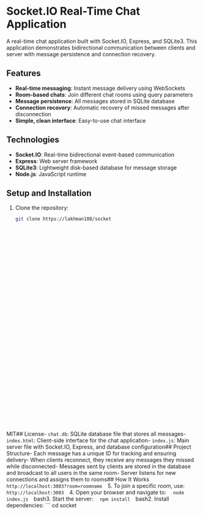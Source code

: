 # Socket.IO Real-Time Chat Application

A real-time chat application built with Socket.IO, Express, and SQLite3. This application demonstrates bidirectional communication between clients and server with message persistence and connection recovery.

## Features

- **Real-time messaging**: Instant message delivery using WebSockets
- **Room-based chats**: Join different chat rooms using query parameters
- **Message persistence**: All messages stored in SQLite database
- **Connection recovery**: Automatic recovery of missed messages after disconnection
- **Simple, clean interface**: Easy-to-use chat interface

## Technologies

- **Socket.IO**: Real-time bidirectional event-based communication
- **Express**: Web server framework
- **SQLite3**: Lightweight disk-based database for message storage
- **Node.js**: JavaScript runtime

## Setup and Installation

1. Clone the repository:
   ```bash
   git clone https://lakhman108/socket








































MIT## License- `chat.db`: SQLite database file that stores all messages- `index.html`: Client-side interface for the chat application- `index.js`: Main server file with Socket.IO, Express, and database configuration## Project Structure- Each message has a unique ID for tracking and ensuring delivery- When clients reconnect, they receive any messages they missed while disconnected- Messages sent by clients are stored in the database and broadcast to all users in the same room- Server listens for new connections and assigns them to rooms## How It Works   ```   http://localhost:3003?room=roomname   ```5. To join a specific room, use:   ```   http://localhost:3003   ```4. Open your browser and navigate to:   ```   node index.js   ```bash3. Start the server:   ```   npm install   ```bash2. Install dependencies:   ```   cd socket
